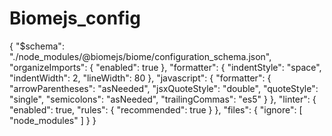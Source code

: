 # Biomejs_config

{
    "$schema": "./node_modules/@biomejs/biome/configuration_schema.json",
    "organizeImports": {
        "enabled": true
    },
    "formatter": {
        "indentStyle": "space",
        "indentWidth": 2,
        "lineWidth": 80
    },
    "javascript": {
        "formatter": {
            "arrowParentheses": "asNeeded",
            "jsxQuoteStyle": "double",
            "quoteStyle": "single",
            "semicolons": "asNeeded",
            "trailingCommas": "es5"
        }
    },
    "linter": {
        "enabled": true,
        "rules": {
            "recommended": true
        }
    },
    "files": {
        "ignore": [
            "node_modules"
        ]
    }
}
